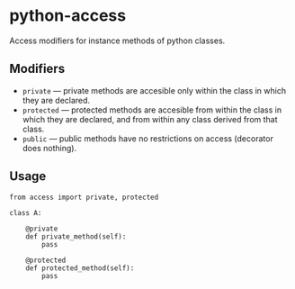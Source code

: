 python-access
=============

Access modifiers for instance methods of python classes.

Modifiers
---------

- `private` — private methods are accesible only within the class in which they are declared.
- `protected` — protected methods are accesible from within the class in which they are declared, and from within any class derived from that class.
- `public` — public methods have no restrictions on access (decorator does nothing).

Usage
-----

    from access import private, protected

    class A:

        @private
        def private_method(self):
            pass

        @protected
        def protected_method(self):
            pass
